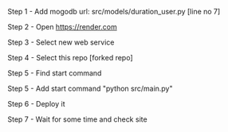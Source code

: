 Step 1 - Add mogodb url: src/models/duration_user.py  [line no 7]

Step 2 - Open https://render.com

Step 3 - Select new web service

Step 4 - Select this repo [forked repo]

Step 5 - Find start command

Step 5 - Add start command "python src/main.py"

Step 6 - Deploy it

Step 7 - Wait for some time and check site
